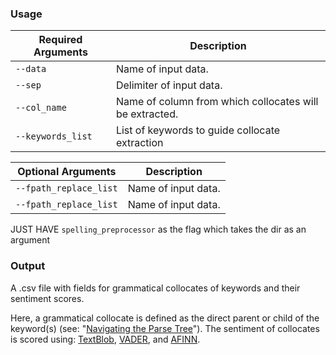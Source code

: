 ### Usage

| Required Arguments | Description |
| --- | --- |
| `--data` | Name of input data. |
| `--sep` | Delimiter of input data. |
| `--col_name` | Name of column from which collocates will be extracted. |
| `--keywords_list` | List of keywords to guide collocate extraction |

| Optional Arguments | Description |
| --- | --- |
| `--fpath_replace_list` | Name of input data. |
| `--fpath_replace_list` | Name of input data. |

JUST HAVE `spelling_preprocessor` as the flag which takes the dir as an argument  


### Output

A .csv file with fields for grammatical collocates of keywords and their sentiment scores.

Here, a grammatical collocate is defined as the direct parent or child of the keyword(s) (see: "[Navigating the Parse Tree](https://spacy.io/usage/linguistic-features)"). The sentiment of collocates is scored using: [TextBlob](https://textblob.readthedocs.io/en/dev/), [VADER](https://github.com/cjhutto/vaderSentiment), and [AFINN](https://github.com/fnielsen/afinn). 
